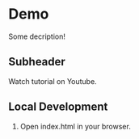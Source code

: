# Demo

Some decription!

## Subheader

Watch tutorial on Youtube.

## Local Development

1. Open index.html in your browser.
